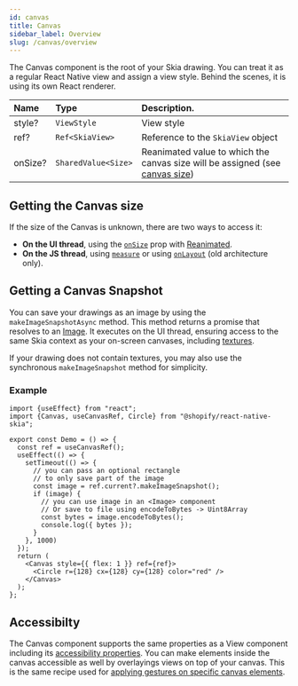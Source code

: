```yaml
---
id: canvas
title: Canvas
sidebar_label: Overview
slug: /canvas/overview
---
```


The Canvas component is the root of your Skia drawing.
You can treat it as a regular React Native view and assign a view style.
Behind the scenes, it is using its own React renderer.

| Name | Type     |  Description.    |
|:-----|:---------|:-----------------|
| style?   | `ViewStyle` | View style |
| ref?   | `Ref<SkiaView>` | Reference to the `SkiaView` object |
| onSize? | `SharedValue<Size>` | Reanimated value to which the canvas size will be assigned  (see [canvas size](/docs/animations/hooks#canvas-size)) |

## Getting the Canvas size

If the size of the Canvas is unknown, there are two ways to access it:
  * **On the UI thread**, using the [`onSize`](/docs/animations/hooks#canvas-size) prop with [Reanimated](/docs/animations/animations).
  * **On the JS thread**, using [`measure`](https://reactnative.dev/docs/the-new-architecture/layout-measurements#measurecallback) or using [`onLayout`](https://reactnative.dev/docs/the-new-architecture/layout-measurements) (old architecture only).

## Getting a Canvas Snapshot

You can save your drawings as an image by using the `makeImageSnapshotAsync` method. This method returns a promise that resolves to an [Image](/docs/images).
It executes on the UI thread, ensuring access to the same Skia context as your on-screen canvases, including [textures](https://shopify.github.io/react-native-skia/docs/animations/textures).

If your drawing does not contain textures, you may also use the synchronous `makeImageSnapshot` method for simplicity.

### Example

```tsx twoslash
import {useEffect} from "react";
import {Canvas, useCanvasRef, Circle} from "@shopify/react-native-skia";

export const Demo = () => {
  const ref = useCanvasRef();
  useEffect(() => {
    setTimeout(() => {
      // you can pass an optional rectangle
      // to only save part of the image
      const image = ref.current?.makeImageSnapshot();
      if (image) {
        // you can use image in an <Image> component
        // Or save to file using encodeToBytes -> Uint8Array
        const bytes = image.encodeToBytes();
        console.log({ bytes });
      }
    }, 1000)
  });
  return (
    <Canvas style={{ flex: 1 }} ref={ref}>
      <Circle r={128} cx={128} cy={128} color="red" />
    </Canvas>
  );
};
```

## Accessibilty

The Canvas component supports the same properties as a View component including its [accessibility properties](https://reactnative.dev/docs/accessibility#accessible).
You can make elements inside the canvas accessible as well by overlayings views on top of your canvas.
This is the same recipe used for [applying gestures on specific canvas elements](https://shopify.github.io/react-native-skia/docs/animations/gestures/#element-tracking).
